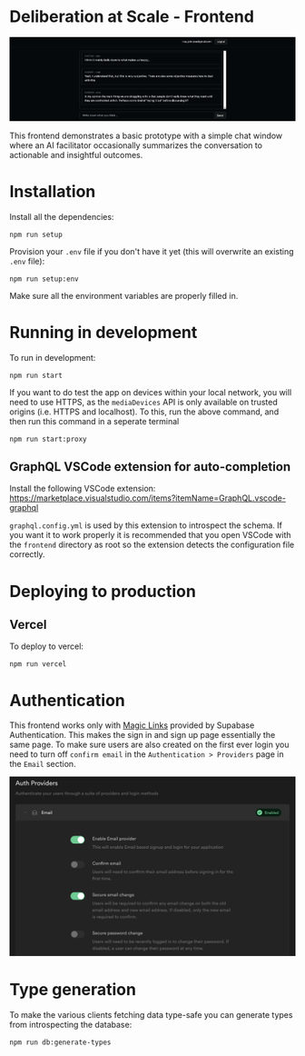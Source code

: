 # Deliberation at Scale - Frontend
![Screenshot overview](./documentation/images/basic-prototype-overview.png)

This frontend demonstrates a basic prototype with a simple chat window where an AI facilitator occasionally summarizes the conversation to actionable and insightful outcomes.

# Installation
Install all the dependencies:
```
npm run setup
```

Provision your `.env` file if you don't have it yet (this will overwrite an existing `.env` file):
```
npm run setup:env
```

Make sure all the environment variables are properly filled in.

# Running in development
To run in development:
```
npm run start
```

If you want to do test the app on devices within your local network, you will
need to use HTTPS, as the `mediaDevices` API is only available on trusted
origins (i.e. HTTPS and localhost). To this, run the above command, and then run
this command in a seperate terminal
```
npm run start:proxy
```

## GraphQL VSCode extension for auto-completion
Install the following VSCode extension: https://marketplace.visualstudio.com/items?itemName=GraphQL.vscode-graphql

`graphql.config.yml` is used by this extension to introspect the schema. If you want it to work properly it is recommended that you open VSCode with the `frontend` directory as root so the extension detects the configuration file correctly.

# Deploying to production

## Vercel
To deploy to vercel:
```
npm run vercel
```

# Authentication
This frontend works only with [Magic Links](https://supabase.com/docs/guides/auth/auth-magic-link) provided by Supabase Authentication. This makes the sign in and sign up page essentially the same page. To make sure users are also created on the first ever login you need to turn off `confirm email` in the `Authentication > Providers` page in the `Email` section.

![Screenshot of disabling confirm email](./documentation/images/confirm-email-off.png)

# Type generation
To make the various clients fetching data type-safe you can generate types from introspecting the database:
```
npm run db:generate-types
```
